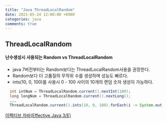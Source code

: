 ```yaml
---
title: "Java ThreadLocalRandom"
date: 2021-05-24 12:00:00 +0900
categories: java
comments: true
---
```


## ThreadLocalRandom
#### 난수생성시 사용되는 Random vs ThreadLocalRandom

* java 7버전부터는 Random보다는 ThreadLocalRandom사용을 권장한다.
* Random보다 더 고품질의 무작위 수를 생성하며 성능도 빠르다.
* ints(10, 0, 100)를 사용시 0 - 100 사이의 10개의 랜덤 숫자 생성이 가능하다.

```java
  int intNum = ThreadLocalRandom.current().nextInt(100);
  long longNum = ThreadLocalRandom.current().nextLong();
  ...
  ThreadLocalRandom.current().ints(10, 0, 100).forEach(i -> System.out.println(i));
```

[이펙티브 자바(Effective Java 3/E)](https://book.naver.com/bookdb/book_detail.nhn?bid=14097515)
